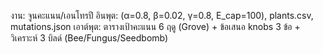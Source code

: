 งาน: จูนคะแนน/เอนโทรปี
อินพุต: (α=0.8, β=0.02, γ=0.8, E_cap=100), plants.csv, mutations.json
เอาต์พุต: ตารางเป้าคะแนน 6 ฤดู (Grove) + ข้อเสนอ knobs 3 ข้อ + วิเคราะห์ 3 บิลด์ (Bee/Fungus/Seedbomb)
